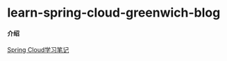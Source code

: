 # learn-spring-cloud-greenwich-blog

#### 介绍

[Spring Cloud学习笔记](https://gitee.com/yuqihaha/learn-spring-cloud-greenwich-blog/wikis)


